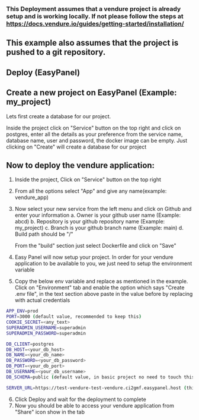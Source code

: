 ### This Deployment assumes that a vendure project is already setup and is working locally. If not please follow the steps at https://docs.vendure.io/guides/getting-started/installation/

## This example also assumes that the project is pushed to a git repository.

## Deploy (EasyPanel)

## Create a new project on EasyPanel (Example: my_project)

Lets first create a database for our project.

Inside the project click on "Service" button on the top right and click on postgres, enter all the details as your preference from the service name, database name, user and password, the docker image can be empty. Just clicking on "Create" will create a database for our project

## Now to deploy the vendure application:

1. Inside the project, Click on "Service" button on the top right
2. From all the options select "App" and give any name(example: vendure_app)
3. Now select your new service from the left menu and click on Github and enter your information
   a. Owner is your github user name (Example: abcd)
   b. Repository is your github repository name (Example: my_project)
   c. Branch is your github branch name (Example: main)
   d. Build path should be "/"

   From the "build" section just select Dockerfile and click on "Save"

4. Easy Panel will now setup your project. In order for your vendure application to be available to you, we just need to setup the environment variable

5. Copy the below env variable and replace as mentioned in the example. Click on "Environment" tab and enable the option which says "Create .env file", in the text section above paste in the value before by replacing with actual credentials

```bash
APP_ENV=prod
PORT=3000 (default value, recommended to keep this)
COOKIE_SECRET=<any_text>
SUPERADMIN_USERNAME=superadmin
SUPERADMIN_PASSWORD=superadmin

DB_CLIENT=postgres
DB_HOST=<your_db_host>
DB_NAME=<your_db_name>
DB_PASSWORD=<your_db_password>
DB_PORT=<your_db_port>
DB_USERNAME=<your_db_username>
DB_SCHEMA=public (default value, in basic project no need to touch this )

SERVER_URL=https://test-vendure-test-vendure.ci2gmf.easypanel.host (this is your domain, optional for starting)
```

6. Click Deploy and wait for the deployment to complete
7. Now you should be able to access your vendure application from "Share" icon show in the tab
